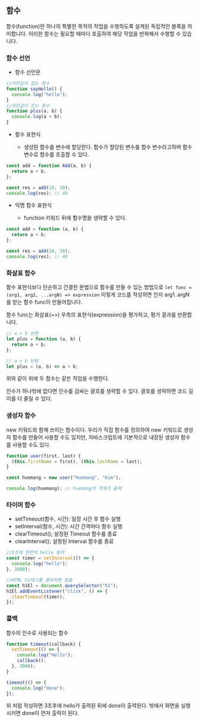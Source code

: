 ## 함수

함수(function)란 하나의 특별한 목적의 작업을 수행하도록 설계된 독립적인 블록을 의미합니다.
이러한 함수는 필요할 때마다 호출하여 해당 작업을 반복해서 수행할 수 있습니다.

### 함수 선언

- 함수 선언문

```jsx
//리턴값이 없는 함수
function sayHello() {
  console.log("hello");
}
//리턴값이 있는 함수
function plus(a, b) {
  console.log(a + b);
}
```

- 함수 표현식

  - 생성된 함수를 변수에 할당한다. 함수가 할당된 변수를 함수 변수라고하며 함수 변수로 함수를 호출할 수 있다.

```jsx
const add = function Add(a, b) {
  return a + b;
};

const res = add(10, 30);
console.log(res); // 40
```

- 익명 함수 표현식

  - function 키워드 뒤에 함수명을 생략할 수 있다.

```jsx
const add = function (a, b) {
  return a + b;
};

const res = add(10, 30);
console.log(res); // 40
```

### 화살표 함수

함수 표현식보다 단순하고 간결한 문법으로 함수를 만들 수 있는 방법으로
`let func = (arg1, arg2, ...argN) => expression`
이렇게 코드를 작성하면 인자 arg1..argN를 받는 함수 func이 만들어집니다.

함수 func는 화살표(=>) 우측의 표현식(expression)을 평가하고, 평가 결과를 반환합니다.

```jsx
// a + b 반환
let plus = function (a, b) {
  return a + b;
};

// a + b 반환
let plus = (a, b) => a + b;
```

위와 같이 위에 두 함수는 같은 작업을 수행한다.

인수가 하나밖에 없다면 인수를 감싸는 괄호를 생략할 수 있다.
괄호를 생략하면 코드 길이를 더 줄일 수 있다.

### 생성자 함수

new 키워드와 함께 쓰이는 함수이다. 우리가 직접 함수를 정의하여 new 키워드로 생성자 함수를 만들어 사용할 수도 있지만, 자바스크립트에 기본적으로 내장된 생성자 함수를 사용할 수도 있다.

```jsx
function user(first, last) {
  (this.firstName = first), (this.lastName = last);
}

const huemang = new user("Huemang", "Kim");

console.log(huemang); // huemang의 객체가 출력
```

### 타이머 함수

- setTimeout(함수, 시간): 일정 시간 후 함수 실행
- setInterval(함수, 시간): 시간 간격마다 함수 실행
- clearTimeout(); 설정된 Timeout 함수를 종료
- clearInterval(); 설정된 Interval 함수를 종료

```jsx
//3초에 한번씩 hello 출력
const timer = setInterval(() => {
  console.log("hello");
}, 3000);

//HTML h1태그를 클릭하면 멈춤
const h1El = document.querySelector("h1");
h1El.addEventListener("click", () => {
  clearTimeout(timer);
});
```

### 콜백

함수의 인수로 사용되는 함수

```jsx
function timeout(callback) {
  setTimeout(() => {
    console.log("Hello");
    callback();
  }, 3000);
}

timeout(() => {
  console.log("done");
});
```

위 처럼 작성하면 3초후에 hello가 출력된 뒤에 done이 출력된다.
밖에서 화면을 실행시키면 done이 먼저 출력이 된다.
